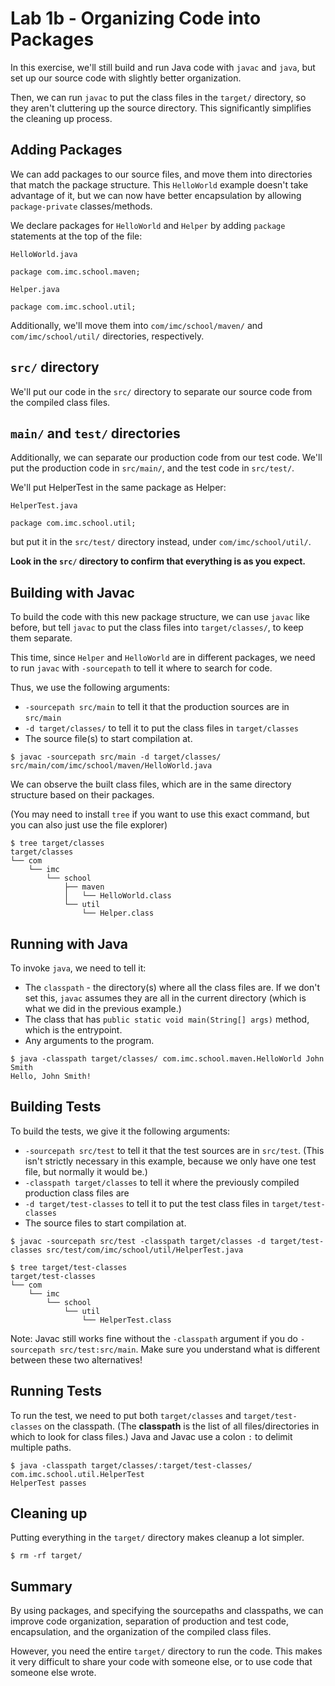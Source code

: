 # Lab 1b - Organizing Code into Packages

In this exercise, we'll still build and run Java code with `javac` and `java`, but set up our source code with slightly
better organization.

Then, we can run `javac` to put the class files in the `target/` directory, so they aren't cluttering up the source
directory. This significantly simplifies the cleaning up process.

## Adding Packages

We can add packages to our source files, and move them into directories that match the package structure. This
`HelloWorld` example doesn't take advantage of it, but we can now have better encapsulation by allowing
`package-private` classes/methods.

We declare packages for `HelloWorld` and `Helper` by adding `package` statements at the top of the file:

`HelloWorld.java`
```
package com.imc.school.maven;
```

`Helper.java`
```
package com.imc.school.util;
```

Additionally, we'll move them into `com/imc/school/maven/` and `com/imc/school/util/` directories, respectively.

## `src/` directory

We'll put our code in the `src/` directory to separate our source code from the compiled class files.

## `main/` and `test/` directories

Additionally, we can separate our production code from our test code. We'll put the production code in `src/main/`, and
the test code in `src/test/`.

We'll put HelperTest in the same package as Helper:

`HelperTest.java`
```
package com.imc.school.util;
```

but put it in the `src/test/` directory instead, under `com/imc/school/util/`.

**Look in the `src/` directory to confirm that everything is as you expect.** 

## Building with Javac

To build the code with this new package structure, we can use `javac` like before, but tell `javac` to put the class
files into `target/classes/`, to keep them separate.

This time, since `Helper` and `HelloWorld` are in different packages, we need to run `javac` with `-sourcepath` to tell
it where to search for code.

Thus, we use the following arguments:

- `-sourcepath src/main` to tell it that the production sources are in `src/main`
- `-d target/classes/` to tell it to put the class files in `target/classes`
- The source file(s) to start compilation at.

```
$ javac -sourcepath src/main -d target/classes/ src/main/com/imc/school/maven/HelloWorld.java
```

We can observe the built class files, which are in the same directory structure based on their packages.

(You may need to install `tree` if you want to use this exact command, but you can also just use the file explorer)

```shell
$ tree target/classes
target/classes
└── com
    └── imc
        └── school
            ├── maven
            │   └── HelloWorld.class
            └── util
                └── Helper.class
```

## Running with Java

To invoke `java`, we need to tell it:
* The `classpath` - the directory(s) where all the class files are. If we don't set this, `javac` assumes they are
all in the current directory (which is what we did in the previous example.)
* The class that has `public static void main(String[] args)` method, which is the entrypoint.
* Any arguments to the program.

```
$ java -classpath target/classes/ com.imc.school.maven.HelloWorld John Smith
Hello, John Smith!
```

## Building Tests

To build the tests, we give it the following arguments:

- `-sourcepath src/test` to tell it that the test sources are in `src/test`. (This isn't strictly necessary in this
  example, because we only have one test file, but normally it would be.)
- `-classpath target/classes` to tell it where the previously compiled production class files are
- `-d target/test-classes` to tell it to put the test class files in `target/test-classes`
- The source files to start compilation at.

```shell
$ javac -sourcepath src/test -classpath target/classes -d target/test-classes src/test/com/imc/school/util/HelperTest.java 
```

```shell
$ tree target/test-classes
target/test-classes
└── com
    └── imc
        └── school
            └── util
                └── HelperTest.class
```

Note: Javac still works fine without the `-classpath` argument if you do `-sourcepath src/test:src/main`. Make sure you
understand what is different between these two alternatives!

## Running Tests

To run the test, we need to put both `target/classes` and `target/test-classes` on the classpath. (The **classpath** is
the list of all files/directories in which to look for class files.) Java and Javac use a colon `:` to delimit multiple
paths.

```shell
$ java -classpath target/classes/:target/test-classes/ com.imc.school.util.HelperTest
HelperTest passes
```

## Cleaning up

Putting everything in the `target/` directory makes cleanup a lot simpler.

```
$ rm -rf target/
```

## Summary

By using packages, and specifying the sourcepaths and classpaths, we can improve code organization, separation of
production and test code, encapsulation, and the organization of the compiled class files.

However, you need the entire `target/` directory to run the code. This makes it very difficult to share your code with
someone else, or to use code that someone else wrote.